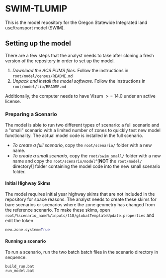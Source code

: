 # SWIM-TLUMIP
This is the model repository for the Oregon Statewide Integrated land use/transport model (SWIM).

## Setting up the model
There are a few steps that the analyst needs to take after cloning a fresh version of the repository in order to set up the model.
1. _Download the ACS PUMS files._ Follow the instructions in `root/model/census/README.md`
2. _Unpack and install the model software._ Follow the instructions in `root/model/lib/README.md`

Additionally, the computer needs to have Visum $>=$ 14.0 under an active license.

### Preparing a Scenario
The model is able to run two different types of scenario: a full scenario and a "small" scenario with a limited number of zones to quickly test new model functionality. The actual model code is installed in the full scenario.
- _To create a full scenario_, copy the `root/scenario/` folder with a new name.
- _To create a small scenario_, copy the `root/swim_small/` folder with a new name and copy the `root/scenario/model`^[**NOT** the `root/model/` directory!] folder containing the model code into the new small scenario folder.

#### Initial Highway Skims
The model requires initial year highway skims that are not included in the repository for space reasons. The analyst needs to create these skims for bare scenarios or scenarios where the zone geometry has changed from the reference scenario. To make these skims, open `root/%scenario_name%/inputs/t18/globalTemplateUpdate.properties` and edit the token

```py
new.zone.system=True
```

#### Running a scenario
To run a scenario, run the two batch batch files in the scenario directory in sequence.

```
build_run.bat 
run_model.bat
```
